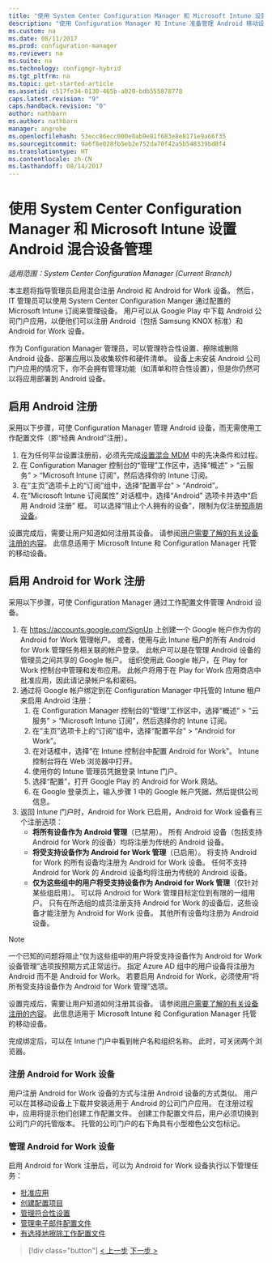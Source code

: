 ```yaml
---
title: "使用 System Center Configuration Manager 和 Microsoft Intune 设置 Android 混合设备管理 | Microsoft Docs"
description: "使用 Configuration Manager 和 Intune 准备管理 Android 移动设备。"
ms.custom: na
ms.date: 08/11/2017
ms.prod: configuration-manager
ms.reviewer: na
ms.suite: na
ms.technology: configmgr-hybrid
ms.tgt_pltfrm: na
ms.topic: get-started-article
ms.assetid: c517fe34-0130-465b-a020-bdb555878778
caps.latest.revision: "9"
caps.handback.revision: "0"
author: nathbarn
ms.author: nathbarn
manager: angrobe
ms.openlocfilehash: 53ecc86ecc000e0ab9e81f683e8e8171e9a66f35
ms.sourcegitcommit: 9a6f8e028fb5eb2e752da70f42a5b548339bd8f4
ms.translationtype: HT
ms.contentlocale: zh-CN
ms.lasthandoff: 08/14/2017
---
```

# <a name="set-up-android-hybrid-device-management-with-system-center-configuration-manager-and-microsoft-intune"></a>使用 System Center Configuration Manager 和 Microsoft Intune 设置 Android 混合设备管理

*适用范围：System Center Configuration Manager (Current Branch)*

本主题将指导管理员启用混合注册 Android 和 Android for Work 设备。 然后，IT 管理员可以使用 System Center Configuration Manger 通过配置的 Microsoft Intune 订阅来管理设备。 用户可以从 Google Play 中下载 Android 公司门户应用，以便他们可以注册 Android（包括 Samsung KNOX 标准）和 Android for Work 设备。

作为 Configuration Manager 管理员，可以管理符合性设置、擦除或删除 Android 设备、部署应用以及收集软件和硬件清单。 设备上未安装 Android 公司门户应用的情况下，你不会拥有管理功能（如清单和符合性设置），但是你仍然可以将应用部署到 Android 设备。  

## <a name="enable-android-enrollment"></a>启用 Android 注册  
采用以下步骤，可使 Configuration Manager 管理 Android 设备，而无需使用工作配置文件（即“经典 Android”注册）。

1. 在为任何平台设置注册前，必须先完成[设置混合 MDM](setup-hybrid-mdm.md) 中的先决条件和过程。  
2. 在 Configuration Manager 控制台的“管理”工作区中，选择“概述” > “云服务” > “Microsoft Intune 订阅”，然后选择你的 Intune 订阅。  
3. 在“主页”选项卡上的“订阅”组中，选择“配置平台” > “Android”。  
4. 在“Microsoft Intune 订阅属性” 对话框中，选择“Android” 选项卡并选中“启用 Android 注册” 框。 可以选择“阻止个人拥有的设备”，限制为仅注册[预声明设备](predeclare-devices-with-hardware-id.md)。

 设置完成后，需要让用户知道如何注册其设备。 请参阅[用户需要了解的有关设备注册的内容](https://docs.microsoft.com/intune/end-user-educate)。 此信息适用于 Microsoft Intune 和 Configuration Manager 托管的移动设备。

## <a name="enable-android-for-work-enrollment"></a>启用 Android for Work 注册
采用以下步骤，可使 Configuration Manager 通过工作配置文件管理 Android 设备。

1. 在 https://accounts.google.com/SignUp 上创建一个 Google 帐户作为你的 Android for Work 管理帐户。 或者，使用与此 Intune 租户的所有 Android for Work 管理任务相关联的帐户登录。 此帐户可以是在管理 Android 设备的管理员之间共享的 Google 帐户。 组织使用此 Google 帐户，在 Play for Work 控制台中管理和发布应用。 此帐户将用于在 Play for Work 应用商店中批准应用，因此请记录帐户名和密码。
2. 通过将 Google 帐户绑定到在 Configuration Manager 中托管的 Intune 租户来启用 Android 注册：
   1. 在 Configuration Manager 控制台的“管理”工作区中，选择“概述” > “云服务” > “Microsoft Intune 订阅”，然后选择你的 Intune 订阅。
   2. 在“主页”选项卡上的“订阅”组中，选择“配置平台” > “Android for Work”。
   3. 在对话框中，选择“在 Intune 控制台中配置 Android for Work”。 Intune 控制台将在 Web 浏览器中打开。
   4. 使用你的 Intune 管理员凭据登录 Intune 门户。
   5. 选择“配置”，打开 Google Play 的 Android for Work 网站。
   6. 在 Google 登录页上，输入步骤 1 中的 Google 帐户凭据，然后提供公司信息。
3. 返回 Intune 门户时，Android for Work 已启用，Android for Work 设备有三个注册选项：
   - **将所有设备作为 Android 管理**（已禁用）。 所有 Android 设备（包括支持 Android for Work 的设备）均将注册为传统的 Android 设备。
   - **将受支持设备作为 Android for Work 管理**（已启用）。 将支持 Android for Work 的所有设备均注册为 Android for Work 设备。 任何不支持 Android for Work 的 Android 设备均将注册为传统的 Android 设备。
   - **仅为这些组中的用户将受支持设备作为 Android for Work 管理**（仅针对某些组启用）。 可以将 Android for Work 管理目标定位到有限的一组用户。 只有在所选组的成员注册支持 Android for Work 的设备后，这些设备才能注册为 Android for Work 设备。 其他所有设备均注册为 Android 设备。

> [!NOTE]
> 一个已知的问题将阻止“仅为这些组中的用户将受支持设备作为 Android for Work 设备管理”选项按预期方式正常运行。 指定 Azure AD 组中的用户设备将注册为 Android 而不是 Android for Work。 若要启用 Android for Work，必须使用“将所有受支持设备作为 Android for Work 管理”选项。


设置完成后，需要让用户知道如何注册其设备。 请参阅[用户需要了解的有关设备注册的内容](https://docs.microsoft.com/intune/deploy-use/what-to-tell-your-end-users-about-using-microsoft-intune)。 此信息适用于 Microsoft Intune 和 Configuration Manager 托管的移动设备。

完成绑定后，可以在 Intune 门户中看到帐户名和组织名称。 此时，可关闭两个浏览器。

### <a name="enroll-an-android-for-work-device"></a>注册 Android for Work 设备
用户注册 Android for Work 设备的方式与注册 Android 设备的方式类似。 用户可以在其移动设备上下载并安装适用于 Android 的公司门户应用。 在注册过程中，应用将提示他们创建工作配置文件。 创建工作配置文件后，用户必须切换到公司门户的托管版本。 托管的公司门户的右下角具有小型橙色公文包标记。

### <a name="manage-android-for-work-devices"></a>管理 Android for Work 设备
启用 Android for Work 注册后，可以为 Android for Work 设备执行以下管理任务：
- [批准应用](/sccm/mdm/deploy-use/creating-android-applications#approve-and-deploy-android-for-work-apps)
- [创建配置项目](/sccm/mdm/deploy-use/create-configuration-items-for-android-for-work-devices-managed-without-the-client)
- [管理符合性设置](/sccm/mdm/deploy-use/create-configuration-items-for-android-for-work-devices-managed-without-the-client)
- [管理电子邮件配置文件](/sccm/mdm/deploy-use/create-exchange-activesync-profiles)
- [有选择地擦除工作配置文件](/sccm/mdm/deploy-use/wipe-lock-reset-devices#selective-wipe)

> [!div class="button"]
[< 上一步](create-service-connection-point.md)  [下一步 >](set-up-additional-management.md)
